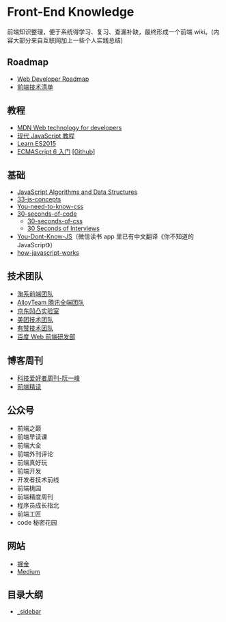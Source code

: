 # Front-End Knowledge

前端知识整理，便于系统得学习、复习、查漏补缺，最终形成一个前端 wiki。(内容大部分来自互联网加上一些个人实践总结)

## Roadmap

- [Web Developer Roadmap](https://github.com/kamranahmedse/developer-roadmap)
- [前端技术清单](https://github.com/alienzhou/frontend-tech-list)

## 教程

- [MDN Web technology for developers](https://developer.mozilla.org/en-US/docs/Web)
- [现代 JavaScript 教程](https://zh.javascript.info/)
- [Learn ES2015](https://babeljs.io/docs/en/learn)
- [ECMAScript 6 入门](http://es6.ruanyifeng.com/) [[Github]](https://github.com/ruanyf/es6tutorial)

## 基础

- [JavaScript Algorithms and Data Structures](https://github.com/trekhleb/javascript-algorithms)
- [33-js-concepts](https://github.com/leonardomso/33-js-concepts)
- [You-need-to-know-css](https://lhammer.cn/You-need-to-know-css)
- [30-seconds-of-code](https://github.com/30-seconds/30-seconds-of-code)
  - [30-seconds-of-css](https://30-seconds.github.io/30-seconds-of-css/)
  - [30 Seconds of Interviews](https://30secondsofinterviews.org/)
- [You-Dont-Know-JS](https://github.com/getify/You-Dont-Know-JS)（微信读书 app 里已有中文翻译《你不知道的 JavaScript》）
- [how-javascript-works](https://github.com/Troland/how-javascript-works)

## 技术团队

- [淘系前端团队](https://fed.taobao.org/)
- [AlloyTeam 腾讯全端团队](http://www.alloyteam.com/)
- [京东凹凸实验室](https://aotu.io/index.html)
- [美团技术团队](https://tech.meituan.com/)
- [有赞技术团队](https://tech.youzan.com/)
- [百度 Web 前端研发部](http://fex.baidu.com/)

## 博客周刊

- [科技爱好者周刊-阮一峰](https://www.yuque.com/ruanyf/weekly)
- [前端精读](https://github.com/dt-fe/weekly)

## 公众号

- 前端之巅
- 前端早读课
- 前端大全
- 前端外刊评论
- 前端真好玩
- 前端开发
- 开发者技术前线
- 前端桃园
- 前端精度周刊
- 程序员成长指北
- 前端工匠
- code 秘密花园

## 网站

- [掘金](https://juejin.im/)
- [Medium](https://medium.com/)

## 目录大纲

- [\_sidebar](/_sidebar.md)
